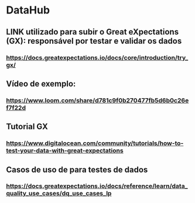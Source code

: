 # DataHub

## LINK utilizado para subir o Great eXpectations (GX): responsável por testar e validar os dados

### https://docs.greatexpectations.io/docs/core/introduction/try_gx/

## Vídeo de exemplo:

### https://www.loom.com/share/d781c9f0b270477fb5d6b0c26ef7f22d

## Tutorial GX

### https://www.digitalocean.com/community/tutorials/how-to-test-your-data-with-great-expectations

## Casos de uso de para testes de dados

### https://docs.greatexpectations.io/docs/reference/learn/data_quality_use_cases/dq_use_cases_lp
